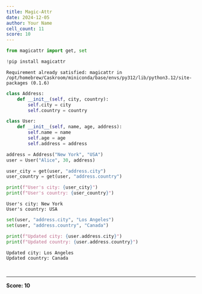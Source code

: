 ```yaml
---
title: Magic-Attr
date: 2024-12-05
author: Your Name
cell_count: 11
score: 10
---
```


```python
from magicattr import get, set
```


```python
!pip install magicattr
```

    Requirement already satisfied: magicattr in /opt/homebrew/Caskroom/miniconda/base/envs/py312/lib/python3.12/site-packages (0.1.6)



```python
class Address:
    def __init__(self, city, country):
        self.city = city
        self.country = country
```


```python
class User:
    def __init__(self, name, age, address):
        self.name = name
        self.age = age
        self.address = address
```


```python
address = Address("New York", "USA")
user = User("Alice", 30, address)

```


```python
user_city = get(user, "address.city")
user_country = get(user, "address.country")
```


```python
print(f"User's city: {user_city}")  
print(f"User's country: {user_country}") 

```

    User's city: New York
    User's country: USA



```python
set(user, "address.city", "Los Angeles")
set(user, "address.country", "Canada")
```


```python
print(f"Updated city: {user.address.city}") 
print(f"Updated country: {user.address.country}") 
```

    Updated city: Los Angeles
    Updated country: Canada



```python

```


```python

```


---
**Score: 10**
